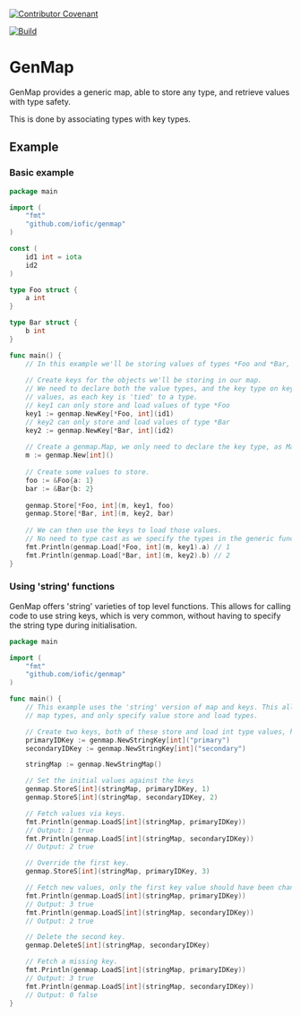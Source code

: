 [![Contributor Covenant](https://img.shields.io/badge/Contributor%20Covenant-2.0-4baaaa.svg)](CODE_OF_CONDUCT.md)

[![Build](https://github.com/iofic/genmap/actions/workflows/build.yml/badge.svg)](https://github.com/iofic/genmap/actions/workflows/build.yml)

# GenMap
GenMap provides a generic map, able to store any type, and retrieve values with type safety.

This is done by associating types with key types.

## Example

### Basic example

```go
package main

import (
	"fmt"
	"github.com/iofic/genmap"
)

const (
	id1 int = iota
	id2
)

type Foo struct {
	a int
}

type Bar struct {
	b int
}

func main() {
	// In this example we'll be storing values of types *Foo and *Bar, against int type keys.
	
	// Create keys for the objects we'll be storing in our map.
	// We need to declare both the value types, and the key type on keys. This allows for type-safety when fetching
	// values, as each key is 'tied' to a type.
	// key1 can only store and load values of type *Foo
	key1 := genmap.NewKey[*Foo, int](id1)
	// key2 can only store and load values of type *Bar
	key2 := genmap.NewKey[*Bar, int](id2)
	
	// Create a genmap.Map, we only need to declare the key type, as Maps can store any type.
	m := genmap.New[int]()
	
	// Create some values to store.
	foo := &Foo{a: 1}
	bar := &Bar{b: 2}
	
	genmap.Store[*Foo, int](m, key1, foo)
	genmap.Store[*Bar, int](m, key2, bar)
	
	// We can then use the keys to load those values.
	// No need to type cast as we specify the types in the generic function Load.
	fmt.Println(genmap.Load[*Foo, int](m, key1).a) // 1
	fmt.Println(genmap.Load[*Bar, int](m, key2).b) // 2
}
```

### Using 'string' functions
GenMap offers 'string' varieties of top level functions. This allows for calling code to use string keys, which is very
common, without having to specify the string type during initialisation.

```go
package main

import (
	"fmt"
	"github.com/iofic/genmap"
)

func main() {
	// This example uses the 'string' version of map and keys. This allows the calling code to worry less about key and
	// map types, and only specify value store and load types.

	// Create two keys, both of these store and load int type values, however use unique IDs to differentiate.
	primaryIDKey := genmap.NewStringKey[int]("primary")
	secondaryIDKey := genmap.NewStringKey[int]("secondary")

	stringMap := genmap.NewStringMap()

	// Set the initial values against the keys
	genmap.StoreS[int](stringMap, primaryIDKey, 1)
	genmap.StoreS[int](stringMap, secondaryIDKey, 2)

	// Fetch values via keys.
	fmt.Println(genmap.LoadS[int](stringMap, primaryIDKey))
	// Output: 1 true
	fmt.Println(genmap.LoadS[int](stringMap, secondaryIDKey))
	// Output: 2 true

	// Override the first key.
	genmap.StoreS[int](stringMap, primaryIDKey, 3)

	// Fetch new values, only the first key value should have been changed.
	fmt.Println(genmap.LoadS[int](stringMap, primaryIDKey))
	// Output: 3 true
	fmt.Println(genmap.LoadS[int](stringMap, secondaryIDKey))
	// Output: 2 true

	// Delete the second key.
	genmap.DeleteS[int](stringMap, secondaryIDKey)

	// Fetch a missing key.
	fmt.Println(genmap.LoadS[int](stringMap, primaryIDKey))
	// Output: 3 true
	fmt.Println(genmap.LoadS[int](stringMap, secondaryIDKey))
	// Output: 0 false
}
```
